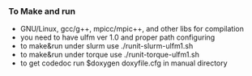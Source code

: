 ### To Make and run
* GNU/Linux, gcc/g++, mpicc/mpic++, and other libs for compilation
* you need to have ulfm ver 1.0 and proper path configuring
* to make&run under slurm use ./runit-slurm-ulfm1.sh
* to make&run under torque use ./runit-torque-ulfm1.sh
* to get codedoc run $doxygen doxyfile.cfg in manual directory
